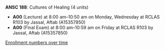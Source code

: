 **ANSC 188**: Cultures of Healing (4 units)

- **A00** (Lecture) at 8:00 am–10:50 am on Monday, Wednesday at RCLAS R103 by Jassal, Aftab (A15357850)
- **A00** (Final Exam) at 8:00 am–10:59 am on Friday at RCLAS R103 by Jassal, Aftab (A15357850)

[Enrollment numbers over time](./ANSC188.tsv)
